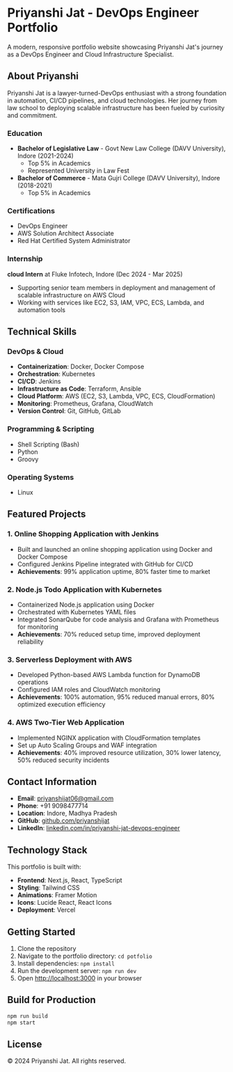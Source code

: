 # Priyanshi Jat - DevOps Engineer Portfolio

A modern, responsive portfolio website showcasing Priyanshi Jat's journey as a DevOps Engineer and Cloud Infrastructure Specialist.

## About Priyanshi

Priyanshi Jat is a lawyer-turned-DevOps enthusiast with a strong foundation in automation, CI/CD pipelines, and cloud technologies. Her journey from law school to deploying scalable infrastructure has been fueled by curiosity and commitment.

### Education
- **Bachelor of Legislative Law** - Govt New Law College (DAVV University), Indore (2021-2024)
  - Top 5% in Academics
  - Represented University in Law Fest
- **Bachelor of Commerce** - Mata Gujri College (DAVV University), Indore (2018-2021)
  - Top 5% in Academics

### Certifications
- DevOps Engineer
- AWS Solution Architect Associate
- Red Hat Certified System Administrator

### Internship
**cloud Intern** at Fluke Infotech, Indore (Dec 2024 - Mar 2025)
- Supporting senior team members in deployment and management of scalable infrastructure on AWS Cloud
- Working with services like EC2, S3, IAM, VPC, ECS, Lambda, and automation tools

## Technical Skills

### DevOps & Cloud
- **Containerization**: Docker, Docker Compose
- **Orchestration**: Kubernetes
- **CI/CD**: Jenkins
- **Infrastructure as Code**: Terraform, Ansible
- **Cloud Platform**: AWS (EC2, S3, Lambda, VPC, ECS, CloudFormation)
- **Monitoring**: Prometheus, Grafana, CloudWatch
- **Version Control**: Git, GitHub, GitLab

### Programming & Scripting
- Shell Scripting (Bash)
- Python
- Groovy

### Operating Systems
- Linux

## Featured Projects

### 1. Online Shopping Application with Jenkins
- Built and launched an online shopping application using Docker and Docker Compose
- Configured Jenkins Pipeline integrated with GitHub for CI/CD
- **Achievements**: 99% application uptime, 80% faster time to market

### 2. Node.js Todo Application with Kubernetes
- Containerized Node.js application using Docker
- Orchestrated with Kubernetes YAML files
- Integrated SonarQube for code analysis and Grafana with Prometheus for monitoring
- **Achievements**: 70% reduced setup time, improved deployment reliability

### 3. Serverless Deployment with AWS
- Developed Python-based AWS Lambda function for DynamoDB operations
- Configured IAM roles and CloudWatch monitoring
- **Achievements**: 100% automation, 95% reduced manual errors, 80% optimized execution efficiency

### 4. AWS Two-Tier Web Application
- Implemented NGINX application with CloudFormation templates
- Set up Auto Scaling Groups and WAF integration
- **Achievements**: 40% improved resource utilization, 30% lower latency, 50% reduced security incidents

## Contact Information

- **Email**: priyanshijat06@gmail.com
- **Phone**: +91 9098477714
- **Location**: Indore, Madhya Pradesh
- **GitHub**: [github.com/priyanshijat](https://github.com/priyanshijat)
- **LinkedIn**: [linkedin.com/in/priyanshi-jat-devops-engineer](https://www.linkedin.com/in/priyanshi-jat-devops-engineer/)

## Technology Stack

This portfolio is built with:
- **Frontend**: Next.js, React, TypeScript
- **Styling**: Tailwind CSS
- **Animations**: Framer Motion
- **Icons**: Lucide React, React Icons
- **Deployment**: Vercel

## Getting Started

1. Clone the repository
2. Navigate to the portfolio directory: `cd potfolio`
3. Install dependencies: `npm install`
4. Run the development server: `npm run dev`
5. Open [http://localhost:3000](http://localhost:3000) in your browser

## Build for Production

```bash
npm run build
npm start
```

## License

© 2024 Priyanshi Jat. All rights reserved.
